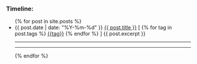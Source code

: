 ### Timeline:

<ul>
  {% for post in site.posts %}
    <li>
      {{ post.date | date: "%Y-%m-%d" }} 
      <a href="{{ post.url }}"> {{ post.title }}</a> 
      [
      {% for tag in post.tags %}
        <a href="/tag/{{ tag }}.html">{{tag}}</a> 
      {% endfor %} 
      ]
      {{ post.excerpt }}
    </li>
    <hr>
    <hr>
  {% endfor %}
</ul>

